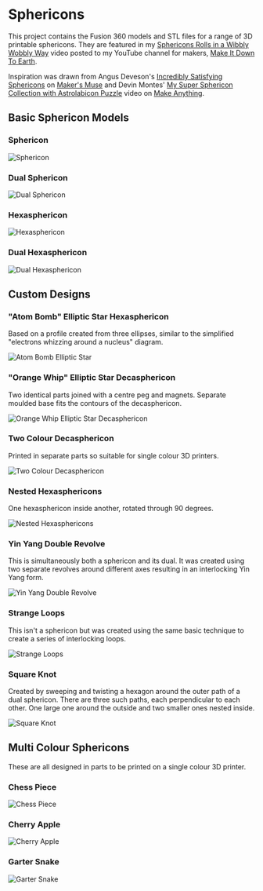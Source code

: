 # Sphericons
This project contains the Fusion 360 models and STL files for a
range of 3D printable sphericons.  They are featured in my [Sphericons Rolls in a Wibbly Wobbly Way](https://www.youtube.com/watch?v=SpkDs6oRw_I) video posted to my YouTube channel for makers,
[Make It Down To Earth](https://www.youtube.com/channel/UCGBt41ue4j5QFqwPg0efcfQ).

Inspiration was drawn from Angus Deveson's [Incredibly Satisfying Sphericons](https://www.youtube.com/watch?v=wb29-ULRBaE)
on [Maker's Muse](https://www.youtube.com/channel/UCxQbYGpbdrh-b2ND-AfIybg)
and Devin Montes' [My Super Sphericon Collection with Astrolabicon Puzzle](https://www.youtube.com/watch?v=eESLIrxw2x0&t=666s)
video on [Make Anything](https://www.youtube.com/channel/UCVc6AHfGw9b2zOE_ZGfmsnw).

## Basic Sphericon Models

### Sphericon
![Sphericon](images/Sphericon-F360.jpg)

### Dual Sphericon
![Dual Sphericon](images/Dual-Sphericon-F360.jpg)

### Hexasphericon
![Hexasphericon](images/Hexasphericon-F360.jpg)

### Dual Hexasphericon
![Dual Hexasphericon](images/Dual-Hexasphericon-F360.jpg)

## Custom Designs

### "Atom Bomb" Elliptic Star Hexasphericon
Based on a profile created from three ellipses, similar to the simplified "electrons whizzing around a nucleus" diagram.

![Atom Bomb Elliptic Star](images/Atom-Bomb-Elliptic-Star-Hexasphericon-F360.jpg)

### "Orange Whip" Elliptic Star Decasphericon
Two identical parts joined with a centre peg and magnets.  Separate moulded base fits the contours of the decasphericon.

![Orange Whip Elliptic Star Decasphericon](images/Orange-Whip-Elliptic-Star-Decasphericon-F360.jpg)

### Two Colour Decasphericon
Printed in separate parts so suitable for single colour 3D printers.

![Two Colour Decasphericon](images/Two-Colour-Decasphericon-F360.jpg)

### Nested Hexasphericons
One hexasphericon inside another, rotated through 90 degrees.

![Nested Hexasphericons](images/Nested-Hexasphericons-F360.jpg)

### Yin Yang Double Revolve
This is simultaneously both a sphericon and its dual.  It was created using two separate revolves around different axes resulting in an interlocking Yin Yang form.

![Yin Yang Double Revolve](images/Yin-Yang-Double-Revolve-F360.jpg)

### Strange Loops
This isn't a sphericon but was created using the same basic technique to create a series of interlocking loops.

![Strange Loops](images/Strange-Loops-F360.jpg)

### Square Knot
Created by sweeping and twisting a hexagon around the outer path of a dual sphericon.  There are three such paths, each perpendicular to each other.  One large one around the outside and two smaller ones nested inside.

![Square Knot](images/Square-Knot-F360.jpg)

## Multi Colour Sphericons

These are all designed in parts to be printed on a single colour 3D printer.

### Chess Piece

![Chess Piece](images/Chess-Piece-F360.jpg)

### Cherry Apple

![Cherry Apple](images/Cherry-Apple-F360.jpg)

### Garter Snake

![Garter Snake](images/Garter-Snake-F360.jpg)
